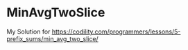 # MinAvgTwoSlice
My Solution for https://codility.com/programmers/lessons/5-prefix_sums/min_avg_two_slice/
